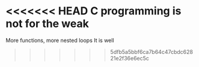 <<<<<<< HEAD
C programming is not for the weak
=======
More functions, more nested loops
It is well
>>>>>>> 5dfb5a5bbf6ca7b64c47cbdc62821e2f36e6ec5c
